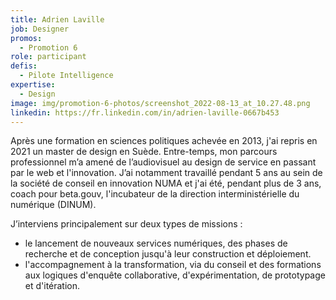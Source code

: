 ```yaml
---
title: Adrien Laville
job: Designer
promos:
  - Promotion 6
role: participant
defis:
  - Pilote Intelligence
expertise:
  - Design
image: img/promotion-6-photos/screenshot_2022-08-13_at_10.27.48.png
linkedin: https://fr.linkedin.com/in/adrien-laville-0667b453
---
```


Après une formation en sciences politiques achevée en 2013, j'ai repris en 2021 un master de design en Suède. Entre-temps, mon parcours professionnel m’a amené de l’audiovisuel au design de service en passant par le web et l'innovation. J’ai notamment travaillé pendant 5 ans au sein de la société de conseil en innovation NUMA et j'ai été, pendant plus de 3 ans, coach pour beta.gouv, l'incubateur de la direction interministérielle du numérique (DINUM). 
 
J’interviens principalement sur deux types de missions : 
- le lancement de nouveaux services numériques, des phases de recherche et de conception jusqu'à leur construction et déploiement. 
- l'accompagnement à la transformation, via du conseil et des formations aux logiques d'enquête collaborative, d'expérimentation, de prototypage et d'itération.
